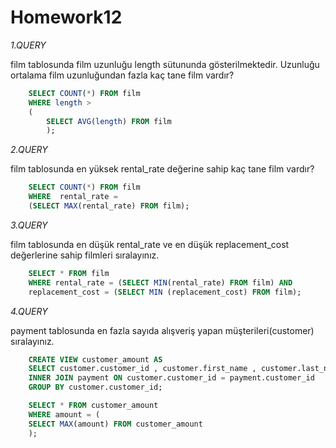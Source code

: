 # Homework12

*1.QUERY*

  film tablosunda film uzunluğu length sütununda gösterilmektedir. 
  Uzunluğu ortalama film uzunluğundan fazla kaç tane film vardır?
```SQL
	SELECT COUNT(*) FROM film
	WHERE length > 
	(
		SELECT AVG(length) FROM film
		);
```

*2.QUERY*

  film tablosunda en yüksek rental_rate değerine sahip kaç tane film vardır?
```SQL
	SELECT COUNT(*) FROM film
	WHERE  rental_rate =
	(SELECT MAX(rental_rate) FROM film);
```

*3.QUERY*

  film tablosunda en düşük rental_rate ve en düşük replacement_cost değerlerine sahip filmleri sıralayınız.
```SQL
	SELECT * FROM film
	WHERE rental_rate = (SELECT MIN(rental_rate) FROM film) AND 
	replacement_cost = (SELECT MIN (replacement_cost) FROM film);
```

*4.QUERY*

 payment tablosunda en fazla sayıda alışveriş yapan müşterileri(customer) sıralayınız.
```SQL
	CREATE VIEW customer_amount AS
	SELECT customer.customer_id , customer.first_name , customer.last_name , COUNT(customer.customer_id) , SUM(payment.amount) AS amount FROM customer
	INNER JOIN payment ON customer.customer_id = payment.customer_id
	GROUP BY customer.customer_id;

	SELECT * FROM customer_amount
	WHERE amount = (
	SELECT MAX(amount) FROM customer_amount
	);

```
